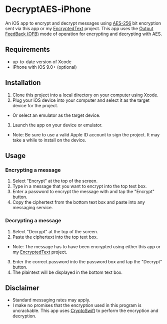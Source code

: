 # DecryptAES-iPhone
An iOS app to encrypt and decrypt messages using [AES-256](https://csrc.nist.gov/csrc/media/publications/fips/197/final/documents/fips-197.pdf) bit encryption sent via this app or my [EncryptedText](https://github.com/shillerben/EncryptedText) project.
This app uses the [Output FeedBack (OFB)](https://en.wikipedia.org/wiki/Block_cipher_mode_of_operation#Output_Feedback_(OFB)) mode of operation for encrypting and decrypting with AES.

## Requirements
* up-to-date version of Xcode
* iPhone with iOS 9.0+ (optional)

## Installation
1. Clone this project into a local directory on your computer using Xcode.
2. Plug your iOS device into your computer and select it as the target device for the project.
  * Or select an emulator as the target device.
3. Launch the app on your device or emulator.
  * Note: Be sure to use a valid Apple ID account to sign the project. It may take a while to install on the device.
  
## Usage
### Encrypting a message
1. Select "Encrypt" at the top of the screen.
2. Type in a message that you want to encrypt into the top text box.
3. Enter a password to encrypt the message with and tap the "Encrypt" button.
4. Copy the ciphertext from the bottom text box and paste into any messaging service.
### Decrypting a message
1. Select "Decrypt" at the top of the screen.
2. Paste the ciphertext into the top text box.
  * Note: The message has to have been encrypted using either this app or my [EncryptedText](https://github.com/shillerben/EncryptedText) project.
3. Enter the correct password into the password box and tap the "Decrypt" button.
4. The plaintext will be displayed in the bottom text box.

## Disclaimer
* Standard messaging rates may apply.
* I make no promises that the encryption used in this program is uncrackable. This app uses [CryptoSwift](https://github.com/krzyzanowskim/CryptoSwift) to perform the encryption and decryption.
